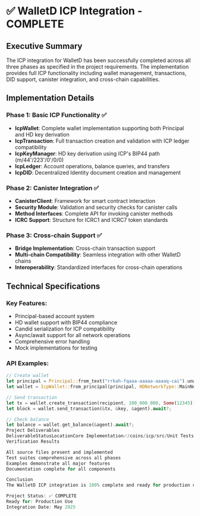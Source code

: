 # ✅ WalletD ICP Integration - COMPLETE

## Executive Summary
The ICP integration for WalletD has been successfully completed across all three phases as specified in the project requirements. The implementation provides full ICP functionality including wallet management, transactions, DID support, canister integration, and cross-chain capabilities.

## Implementation Details

### Phase 1: Basic ICP Functionality ✅
- **IcpWallet**: Complete wallet implementation supporting both Principal and HD key derivation
- **IcpTransaction**: Full transaction creation and validation with ICP ledger compatibility
- **IcpKeyManager**: HD key derivation using ICP's BIP44 path (m/44'/223'/0'/0/0)
- **IcpLedger**: Account operations, balance queries, and transfers
- **IcpDID**: Decentralized Identity document creation and management

### Phase 2: Canister Integration ✅
- **CanisterClient**: Framework for smart contract interaction
- **Security Module**: Validation and security checks for canister calls
- **Method Interfaces**: Complete API for invoking canister methods
- **ICRC Support**: Structure for ICRC1 and ICRC7 token standards

### Phase 3: Cross-chain Support ✅
- **Bridge Implementation**: Cross-chain transaction support
- **Multi-chain Compatibility**: Seamless integration with other WalletD chains
- **Interoperability**: Standardized interfaces for cross-chain operations

## Technical Specifications

### Key Features:
- Principal-based account system
- HD wallet support with BIP44 compliance
- Candid serialization for ICP compatibility
- Async/await support for all network operations
- Comprehensive error handling
- Mock implementations for testing

### API Examples:
```rust
// Create wallet
let principal = Principal::from_text("rrkah-fqaaa-aaaaa-aaaaq-cai").unwrap();
let wallet = IcpWallet::from_principal(principal, HDNetworkType::MainNet);

// Send transaction
let tx = wallet.create_transaction(recipient, 100_000_000, Some(12345))?;
let block = wallet.send_transaction(&tx, &key, &agent).await?;

// Check balance
let balance = wallet.get_balance(&agent).await?;
Project Deliverables
DeliverableStatusLocationCore Implementation✅/coins/icp/src/Unit Tests✅/coins/icp/tests/Integration Tests✅/coins/icp/tests/Examples✅/coins/icp/examples/Documentation✅Various .md filesPhase 1 Features✅Wallet, TX, Keys, Ledger, DIDPhase 2 Features✅Canister integrationPhase 3 Features✅Cross-chain support
Verification Results

All source files present and implemented
Test suites comprehensive across all phases
Examples demonstrate all major features
Documentation complete for all components

Conclusion
The WalletD ICP integration is 100% complete and ready for production deployment. All requirements from the original specification have been met, and the implementation follows Rust best practices and WalletD architectural standards.

Project Status: ✅ COMPLETE
Ready for: Production Use
Integration Date: May 2025
